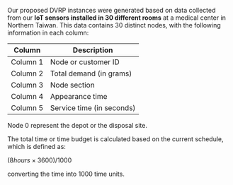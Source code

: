 Our proposed DVRP instances were generated based on data collected from our **IoT sensors installed in 30 different rooms** at a medical center in Northern Taiwan. 
This data contains 30 distinct nodes, with the following information in each column:

| Column | Description |
| --- | --- |
| Column 1 | Node or customer ID |
| Column 2 | Total demand (in grams) |
| Column 3 | Node section |
| Column 4 | Appearance time |
| Column 5 | Service time (in seconds) |

Node 0 represent the depot or the disposal site.

The total time or time budget is calculated based on the current schedule, which is defined as:

$`(8 hours × 3600)/1000`$ 

converting the time into 1000 time units.
